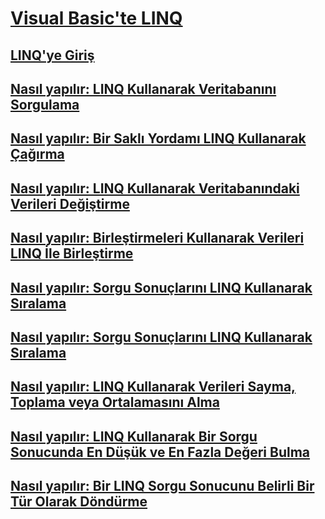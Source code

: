 # [Visual Basic'te LINQ](index.md)
## [LINQ'ye Giriş](introduction-to-linq.md)
## [Nasıl yapılır: LINQ Kullanarak Veritabanını Sorgulama](how-to-query-a-database-by-using-linq.md)
## [Nasıl yapılır: Bir Saklı Yordamı LINQ Kullanarak Çağırma](how-to-call-a-stored-procedure-by-using-linq.md)
## [Nasıl yapılır: LINQ Kullanarak Veritabanındaki Verileri Değiştirme](how-to-modify-data-in-a-database-by-using-linq.md)
## [Nasıl yapılır: Birleştirmeleri Kullanarak Verileri LINQ İle Birleştirme](how-to-combine-data-with-linq-by-using-joins.md)
## [Nasıl yapılır: Sorgu Sonuçlarını LINQ Kullanarak Sıralama](how-to-sort-query-results-by-using-linq.md)
## [Nasıl yapılır: Sorgu Sonuçlarını LINQ Kullanarak Sıralama](how-to-filter-query-results-by-using-linq.md)
## [Nasıl yapılır: LINQ Kullanarak Verileri Sayma, Toplama veya Ortalamasını Alma](how-to-count-sum-or-average-data-by-using-linq.md)
## [Nasıl yapılır: LINQ Kullanarak Bir Sorgu Sonucunda En Düşük ve En Fazla Değeri Bulma](how-to-find-the-minimum-or-maximum-value-in-a-query-result.md)
## [Nasıl yapılır: Bir LINQ Sorgu Sonucunu Belirli Bir Tür Olarak Döndürme](how-to-return-a-linq-query-result-as-a-specific-type.md)